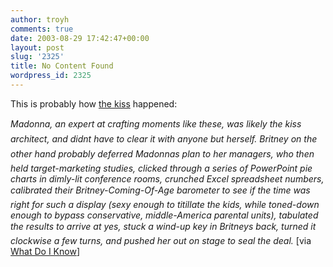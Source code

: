 ```yaml
---
author: troyh
comments: true
date: 2003-08-29 17:42:47+00:00
layout: post
slug: '2325'
title: No Content Found
wordpress_id: 2325
---
```


This is probably how [the kiss](http://www.mtv.com/news/articles/1477729/08282003/spears_britney.jhtml?headlines=true) happened:

_Madonna, an expert at crafting moments like these, was likely the kiss architect, and didnt have to clear it with anyone but herself. Britney on the other hand probably deferred Madonnas plan to her managers, who then held target-marketing studies, clicked through a series of PowerPoint pie charts in dimly-lit conference rooms, crunched Excel spreadsheet numbers, calibrated their Britney-Coming-Of-Age barometer to see if the time was right for such a display (sexy enough to titillate the kids, while toned-down enough to bypass conservative, middle-America parental units), tabulated the results to arrive at yes, stuck a wind-up key in Britneys back, turned it clockwise a few turns, and pushed her out on stage to seal the deal._ [via [What Do I Know](http://whatdoiknow.org/archives/001139.shtml)]
